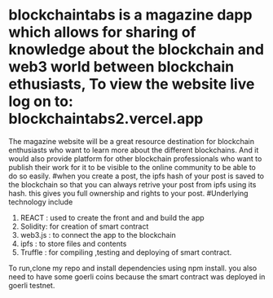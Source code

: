 # blockchaintabs is a magazine dapp which allows for sharing of knowledge about the blockchain and web3 world between blockchain ethusiasts, To view the website live log on to: blockchaintabs2.vercel.app

The magazine website will be a great resource destination for blockchain enthusiasts who want to learn more about the different blockchains. And it would also provide platform for other blockchain professionals who want to publish their work for it to be visible to the online community to be able to do so easily. 
#when you create a post, the ipfs hash of your post is saved to the blockchain so that you can always retrive your post from ipfs using its hash. this gives you full ownership and rights to your post.
#Underlying technology include
1. REACT : used to create the front and and build the app
2. Solidity: for creation of smart contract
3. web3.js : to connect the app to the blockchain
4. ipfs : to store files and contents
5. Truffle : for compiling ,testing and deploying of smart contract.

To run,clone my repo and install dependencies using npm install.
you also need to have some goerli coins because the smart contract was deployed in goerli testnet.

